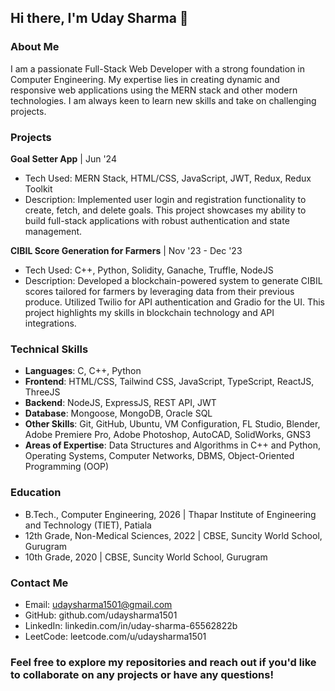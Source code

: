 
## Hi there, I'm Uday Sharma 👋



### About Me
I am a passionate Full-Stack Web Developer with a strong foundation in Computer Engineering. My expertise lies in creating dynamic and responsive web applications using the MERN stack and other modern technologies. I am always keen to learn new skills and take on challenging projects.

### Projects
**Goal Setter App** | Jun '24
- Tech Used: MERN Stack, HTML/CSS, JavaScript, JWT, Redux, Redux Toolkit
- Description: Implemented user login and registration functionality to create, fetch, and delete goals. This project showcases my ability to build full-stack applications with robust authentication and state management.

**CIBIL Score Generation for Farmers** | Nov '23 - Dec '23
- Tech Used: C++, Python, Solidity, Ganache, Truffle, NodeJS
- Description: Developed a blockchain-powered system to generate CIBIL scores tailored for farmers by leveraging data from their previous produce. Utilized Twilio for API authentication and Gradio for the UI. This project highlights my skills in blockchain technology and API integrations.

### Technical Skills
- **Languages**: C, C++, Python
- **Frontend**: HTML/CSS, Tailwind CSS, JavaScript, TypeScript, ReactJS, ThreeJS
- **Backend**: NodeJS, ExpressJS, REST API, JWT
- **Database**: Mongoose, MongoDB, Oracle SQL
- **Other Skills**: Git, GitHub, Ubuntu, VM Configuration, FL Studio, Blender, Adobe Premiere Pro, Adobe Photoshop, AutoCAD, SolidWorks, GNS3
- **Areas of Expertise**: Data Structures and Algorithms in C++ and Python, Operating Systems, Computer Networks, DBMS, Object-Oriented Programming (OOP)

### Education
- B.Tech., Computer Engineering, 2026 | Thapar Institute of Engineering and Technology (TIET), Patiala
- 12th Grade, Non-Medical Sciences, 2022 | CBSE, Suncity World School, Gurugram
- 10th Grade, 2020 | CBSE, Suncity World School, Gurugram

### Contact Me
- Email: udaysharma1501@gmail.com
- GitHub: github.com/udaysharma1501
- LinkedIn: linkedin.com/in/uday-sharma-65562822b
- LeetCode: leetcode.com/u/udaysharma1501


### **Feel free to explore my repositories and reach out if you'd like to collaborate on any projects or have any questions!**
